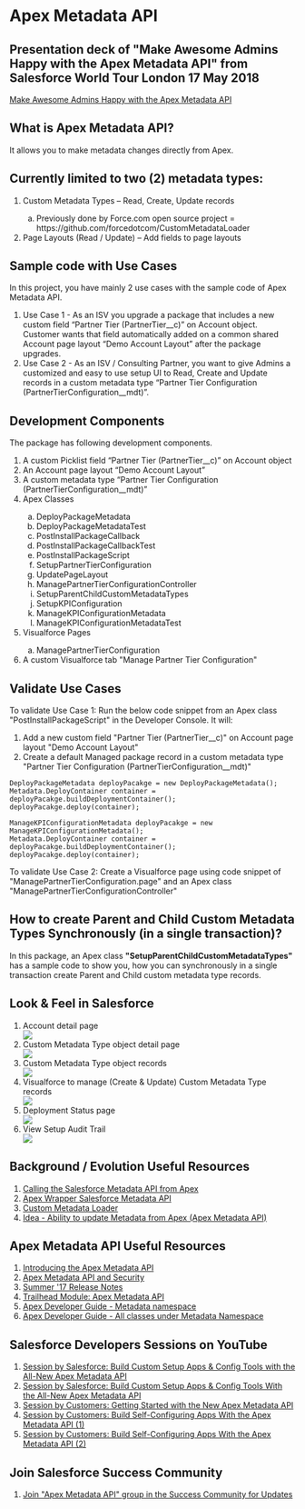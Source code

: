# Apex Metadata API

## Presentation deck of "Make Awesome Admins Happy with the Apex Metadata API" from Salesforce World Tour London 17 May 2018
<a href="https://www.slideshare.net/secret/CjvJYDcjZ8Uqjg" target="_blank" alt="Make Awesome Admins Happy with the Apex Metadata API">Make Awesome Admins Happy with the Apex Metadata API</a>

## What is Apex Metadata API?
It allows you to make metadata changes directly from Apex.

## Currently limited to two (2) metadata types:
<ol type="1">
<li>Custom Metadata Types – Read, Create, Update records</li>
<ol type="a">
<li>Previously done by Force.com open source project = https://github.com/forcedotcom/CustomMetadataLoader</li>
</ol>
<li>Page Layouts (Read / Update) – Add fields to page layouts</li>
</ol>

## Sample code with Use Cases
In this project, you have mainly 2 use cases with the sample code of Apex Metadata API.
<ol type="1">
<li>Use Case 1 - As an ISV you upgrade a package that includes a new custom field “Partner Tier (PartnerTier__c)” on Account object. Customer wants that field automatically added on a common shared Account page layout “Demo Account Layout” after the package upgrades.
</li>
<li>Use Case 2 - As an ISV / Consulting Partner, you want to give Admins a customized and easy to use setup UI to Read, Create and Update records in a custom metadata type “Partner Tier Configuration (PartnerTierConfiguration__mdt)”.
</li>
</ol>

## Development Components
The package has following development components.
<ol type="1">
<li>A custom Picklist field “Partner Tier (PartnerTier__c)” on Account object</li>
<li>An Account page layout “Demo Account Layout”</li>
<li>A custom metadata type “Partner Tier Configuration (PartnerTierConfiguration__mdt)”</li>
<li>Apex Classes</li>
<ol type="a">  
<li>DeployPackageMetadata</li>
<li>DeployPackageMetadataTest</li>
<li>PostInstallPackageCallback</li>
<li>PostInstallPackageCallbackTest</li>
<li>PostInstallPackageScript</li>
<li>SetupPartnerTierConfiguration</li>
<li>UpdatePageLayout</li>
<li>ManagePartnerTierConfigurationController</li>
<li>SetupParentChildCustomMetadataTypes</li>
<li>SetupKPIConfiguration</li>
<li>ManageKPIConfigurationMetadata</li>
<li>ManageKPIConfigurationMetadataTest</li>
</ol>
<li>Visualforce Pages</li>
<ol type="a">
<li>ManagePartnerTierConfiguration</li>
</ol>
<li>A custom Visualforce tab "Manage Partner Tier Configuration"</li>
</ol>

## Validate Use Cases
To validate Use Case 1: Run the below code snippet from an Apex class "PostInstallPackageScript" in the Developer Console. It will:

<ol type="1">
<li>
Add a new custom field "Partner Tier (PartnerTier__c)" on Account page layout "Demo Account Layout"
</li>
<li>
Create a default Managed package record in a custom metadata type "Partner Tier Configuration (PartnerTierConfiguration__mdt)"
</li>
</ol>

```
DeployPackageMetadata deployPacakge = new DeployPackageMetadata();
Metadata.DeployContainer container = deployPacakge.buildDeploymentContainer();
deployPacakge.deploy(container);
```

```
ManageKPIConfigurationMetadata deployPacakge = new ManageKPIConfigurationMetadata();
Metadata.DeployContainer container = deployPacakge.buildDeploymentContainer();
deployPacakge.deploy(container);
```

To validate Use Case 2: Create a Visualforce page using code snippet of "ManagePartnerTierConfiguration.page" and an Apex class "ManagePartnerTierConfigurationController"

## How to create Parent and Child Custom Metadata Types Synchronously (in a single transaction)?
In this package, an Apex class <b>"SetupParentChildCustomMetadataTypes"</b> has a sample code to show you, how you can synchronously in a single transaction create Parent and Child custom metadata type records.

## Look & Feel in Salesforce
<ol type="1">
<li>Account detail page</li>
<img src="supportedimages/AccountDetailPage.png" />
<li>Custom Metadata Type object detail page</li>
<img src="supportedimages/CMT_PartnerTierConfigurationDetailPage.png" />
<li>Custom Metadata Type object records</li>
<img src="supportedimages/CMT_PartnerTierConfigurationRecords.png" />
<li>Visualforce to manage (Create & Update) Custom Metadata Type records</li>
<img src="supportedimages/ManagePartnerTierConfiguration.png" />
<li>Deployment Status page</li>
<img src="supportedimages/DeploymentStatus.png" />
<li>View Setup Audit Trail</li>
<img src="supportedimages/SetupAuditTrail.png" />
</ol>
  
## Background / Evolution Useful Resources
<ol type="1">
  
<li><a href="https://andyinthecloud.com/2013/10/27/introduction-to-calling-the-metadata-api-from-apex/" target="_blank" alt="Calling the Salesforce Metadata API from Apex">Calling the Salesforce Metadata API from Apex</a></li>

<li><a href="https://github.com/financialforcedev/apex-mdapi" target="_blank" alt="Apex Wrapper Salesforce Metadata API">Apex Wrapper Salesforce Metadata API</a></li>

<li><a href="https://help.salesforce.com/articleView?id=custommetadatatypes_dataloader.htm&type=5" target="_blank" alt="Custom Metadata Loader">Custom Metadata Loader</a></li>

<li><a href="https://success.salesforce.com/ideaView?id=08730000000l4TkAAI" target="_blank" alt="Idea - Ability to update Metadata from Apex (Apex Metadata API)">Idea - Ability to update Metadata from Apex (Apex Metadata API)</a></li>

</ol>

## Apex Metadata API Useful Resources
<ol type="1">
  
<li><a href="https://developer.salesforce.com/blogs/engineering/2017/05/introducing-apex-metadata-api.html" target="_blank" alt="Introducing the Apex Metadata API">Introducing the Apex Metadata API</a></li>

<li><a href="https://developer.salesforce.com/blogs/engineering/2017/06/apex-metadata-api-security.html" target="_blank" alt="Apex Metadata API and Security">Apex Metadata API and Security</a></li>

<li><a href="https://releasenotes.docs.salesforce.com/en-us/summer17/release-notes/rn_apex_metadata.htm" target="_blank" alt="Summer '17 Release Notes">Summer '17 Release Notes</a></li>

<li><a href="https://trailhead.salesforce.com/modules/apex_metadata_api" target="_blank" alt="Trailhead Module: Apex Metadata API">Trailhead Module: Apex Metadata API</a></li>

<li><a href="https://developer.salesforce.com/docs/atlas.en-us.214.0.apexcode.meta/apexcode/apex_metadata.htm" target="_blank" alt="Apex Developer Guide - Metadata namespace">Apex Developer Guide - Metadata namespace</a></li>

<li><a href="https://developer.salesforce.com/docs/atlas.en-us.apexcode.meta/apexcode/apex_namespace_Metadata.htm" target="_blank" alt="Apex Developer Guide - All classes under Metadata Namespace">Apex Developer Guide - All classes under Metadata Namespace</a></li>

</ol>

## Salesforce Developers Sessions on YouTube
<ol type="1">

<li><a href="https://www.youtube.com/watch?v=Sfnrrf9toEg" target="_blank" alt="Session by Salesforce: Build Custom Setup Apps & Config Tools with the All-New Apex Metadata API">Session by Salesforce: Build Custom Setup Apps & Config Tools with the All-New Apex Metadata API</a></li>

<li><a href="https://www.youtube.com/watch?v=Wa3PJM8APfg" target="_blank" alt="Session by Salesforce: Build Custom Setup Apps & Config Tools With the All-New Apex Metadata API">Session by Salesforce: Build Custom Setup Apps & Config Tools With the All-New Apex Metadata API</a></li>

<li><a href="https://www.youtube.com/watch?v=LGTOjrgv_os" target="_blank" alt="Session by Customers: Getting Started with the New Apex Metadata API">Session by Customers: Getting Started with the New Apex Metadata API</a></li>

<li><a href="https://www.youtube.com/watch?v=5yEbsc_ocLI" target="_blank" alt="Session by Customers: Build Self-Configuring Apps With the Apex Metadata API (1)">Session by Customers: Build Self-Configuring Apps With the Apex Metadata API (1)</a></li>

<li><a href="https://www.youtube.com/watch?v=bwz65OYbkA4" target="_blank" alt="Session by Customers: Build Self-Configuring Apps With the Apex Metadata API (2)">Session by Customers: Build Self-Configuring Apps With the Apex Metadata API (2)</a></li>

</ol>

## Join Salesforce Success Community
<ol type="1">

<li><a href="https://success.salesforce.com/0F930000000PbSh" target="_blank" alt="Join "Apex Metadata API" group in the Success Community for Updates">Join "Apex Metadata API" group in the Success Community for Updates</a></li>

</ol>
